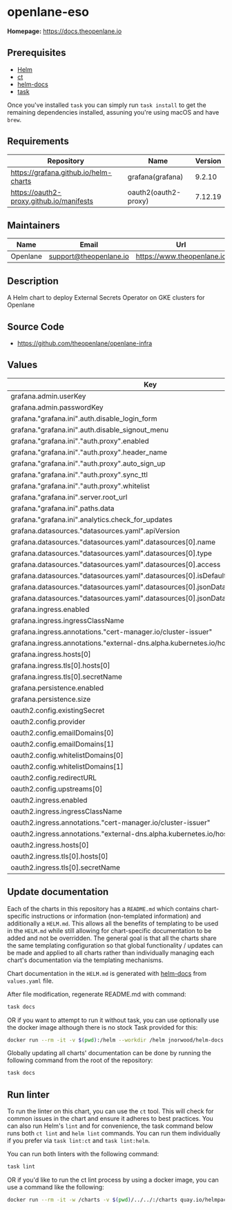 # openlane-eso

**Homepage:** <https://docs.theopenlane.io>

## Prerequisites

- [Helm](https://helm.sh/docs/intro/install/)
- [ct](https://github.com/helm/chart-testing)
- [helm-docs](https://github.com/norwoodj/helm-docs)
- [task](https://taskfile.dev/)

Once you've installed `task` you can simply run `task install` to get the remaining dependencies installed, assuning you're using macOS and have `brew`.

## Requirements

| Repository | Name | Version |
|------------|------|---------|
| https://grafana.github.io/helm-charts | grafana(grafana) | 9.2.10 |
| https://oauth2-proxy.github.io/manifests | oauth2(oauth2-proxy) | 7.12.19 |

## Maintainers

| Name | Email | Url |
| ---- | ------ | --- |
| Openlane | <support@theopenlane.io> | <https://www.theopenlane.io> |

## Description

A Helm chart to deploy External Secrets Operator on GKE clusters for Openlane

## Source Code

* <https://github.com/theopenlane/openlane-infra>

## Values

| Key | Type | Default | Description |
|-----|------|---------|-------------|
| grafana.admin.userKey | string | `"admin-user"` |  |
| grafana.admin.passwordKey | string | `"admin-password"` |  |
| grafana."grafana.ini".auth.disable_login_form | bool | `true` |  |
| grafana."grafana.ini".auth.disable_signout_menu | bool | `false` |  |
| grafana."grafana.ini"."auth.proxy".enabled | bool | `true` |  |
| grafana."grafana.ini"."auth.proxy".header_name | string | `"X-Auth-Request-Redirect"` |  |
| grafana."grafana.ini"."auth.proxy".auto_sign_up | bool | `true` |  |
| grafana."grafana.ini"."auth.proxy".sync_ttl | int | `60` |  |
| grafana."grafana.ini"."auth.proxy".whitelist | string | `""` |  |
| grafana."grafana.ini".server.root_url | string | `"https://grafana.theopenlane.org"` |  |
| grafana."grafana.ini".paths.data | string | `"/var/lib/grafana/data"` |  |
| grafana."grafana.ini".analytics.check_for_updates | bool | `true` |  |
| grafana.datasources."datasources.yaml".apiVersion | int | `1` |  |
| grafana.datasources."datasources.yaml".datasources[0].name | string | `"Google Cloud Monitoring"` |  |
| grafana.datasources."datasources.yaml".datasources[0].type | string | `"stackdriver"` |  |
| grafana.datasources."datasources.yaml".datasources[0].access | string | `"proxy"` |  |
| grafana.datasources."datasources.yaml".datasources[0].isDefault | bool | `true` |  |
| grafana.datasources."datasources.yaml".datasources[0].jsonData.authenticationType | string | `"gce"` |  |
| grafana.datasources."datasources.yaml".datasources[0].jsonData.defaultProject | string | `"prod-apps-project"` |  |
| grafana.ingress.enabled | bool | `false` |  |
| grafana.ingress.ingressClassName | string | `"gce"` |  |
| grafana.ingress.annotations."cert-manager.io/cluster-issuer" | string | `"letsencrypt-prod"` |  |
| grafana.ingress.annotations."external-dns.alpha.kubernetes.io/hostname" | string | `"grafana.theopenlane.org"` |  |
| grafana.ingress.hosts[0] | string | `"grafana.theopenlane.org"` |  |
| grafana.ingress.tls[0].hosts[0] | string | `"grafana.theopenlane.org"` |  |
| grafana.ingress.tls[0].secretName | string | `"grafana-tls"` |  |
| grafana.persistence.enabled | bool | `true` |  |
| grafana.persistence.size | string | `"10Gi"` |  |
| oauth2.config.existingSecret | string | `"grafana-app-secret"` |  |
| oauth2.config.provider | string | `"google"` |  |
| oauth2.config.emailDomains[0] | string | `"theopenlane.org"` |  |
| oauth2.config.emailDomains[1] | string | `"theopenlane.io"` |  |
| oauth2.config.whitelistDomains[0] | string | `".theopenlane.org"` |  |
| oauth2.config.whitelistDomains[1] | string | `".theopenlane.io"` |  |
| oauth2.config.redirectURL | string | `"https://grafana.theopenlane.org/oauth2/callback"` |  |
| oauth2.config.upstreams[0] | string | `"http://grafana.default.svc.cluster.local:80"` |  |
| oauth2.ingress.enabled | bool | `false` |  |
| oauth2.ingress.ingressClassName | string | `"gce"` |  |
| oauth2.ingress.annotations."cert-manager.io/cluster-issuer" | string | `"letsencrypt-prod"` |  |
| oauth2.ingress.annotations."external-dns.alpha.kubernetes.io/hostname" | string | `"grafana.theopenlane.org"` |  |
| oauth2.ingress.hosts[0] | string | `"grafana.theopenlane.org"` |  |
| oauth2.ingress.tls[0].hosts[0] | string | `"grafana.theopenlane.org"` |  |
| oauth2.ingress.tls[0].secretName | string | `"grafana-tls"` |  |

## Update documentation

Each of the charts in this repository has a `README.md` which contains chart-specific instructions or information (non-templated information) and additionally a `HELM.md`. This allows all the benefits of templating to be used in the `HELM.md` while still allowing for chart-specific documentation to be added and not be overridden. The general goal is that all the charts share the same templating configuration so that global functionality / updates can be made and applied to all charts rather than individually managing each chart's documentation via the templating mechanisms.

Chart documentation in the `HELM.md` is generated with [helm-docs](https://github.com/norwoodj/helm-docs) from `values.yaml` file.

After file modification, regenerate README.md with command:

```bash
task docs
```

OR if you want to attempt to run it without task, you can use optionally use the docker image although there is no stock Task provided for this:

```bash
docker run --rm -it -v $(pwd):/helm --workdir /helm jnorwood/helm-docs:v1.14.2 helm-docs
```

Globally updating all charts' documentation can be done by running the following command from the root of the repository:

```bash
task docs
```

## Run linter

To run the linter on this chart, you can use the `ct` tool. This will check for common issues in the chart and ensure it adheres to best practices. You can also run Helm's `lint` and for convenience, the task command below runs both `ct lint` and `helm lint` commands. You can run them individually if you prefer via `task lint:ct` and `task lint:helm`.

You can run both linters with the following command:

```bash
task lint
```

OR if you'd like to run the ct lint process by using a docker image, you can use a command like the following:

```bash
docker run --rm -it -w /charts -v $(pwd)/../../:/charts quay.io/helmpack/chart-testing:v3.12.0 ct lint --charts /charts/charts/openlane-eso --config /charts/charts/openlane-eso/ct.yaml
```

